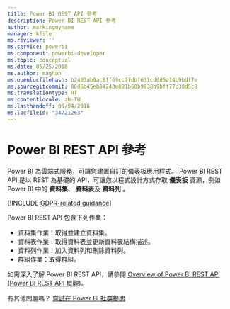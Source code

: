 ```yaml
---
title: Power BI REST API 參考
description: Power BI REST API 參考
author: markingmyname
manager: kfile
ms.reviewer: ''
ms.service: powerbi
ms.component: powerbi-developer
ms.topic: conceptual
ms.date: 05/25/2018
ms.author: maghan
ms.openlocfilehash: b2403ab9ac8ff69ccffdbf631cd0d5a14b9bdf7e
ms.sourcegitcommit: 80d6b45eb84243e801b60b9038b9bff77c30d5c8
ms.translationtype: HT
ms.contentlocale: zh-TW
ms.lasthandoff: 06/04/2018
ms.locfileid: "34721263"
---
```

# <a name="power-bi-rest-api-reference"></a>Power BI REST API 參考
Power BI 為雲端式服務，可讓您建置自訂的儀表板應用程式。 Power BI REST API 是以 REST 為基礎的 API，可讓您以程式設計方式存取 **儀表板** 資源，例如 Power BI 中的 **資料集**、 **資料表**及 **資料列** 。

[!INCLUDE [GDPR-related guidance](../includes/gdpr-hybrid-note.md)]

Power BI REST API 包含下列作業：

* 資料集作業：取得並建立資料集。
* 資料表作業：取得資料表並更新資料表結構描述。
* 資料列作業：加入資料列和刪除資料列。
* 群組作業：取得群組。

如需深入了解 Power BI REST API，請參閱 [Overview of Power BI REST API (Power BI REST API 概觀)](https://msdn.microsoft.com/library/dn877544.aspx)。

有其他問題嗎？ [嘗試在 Power BI 社群提問](http://community.powerbi.com/)

